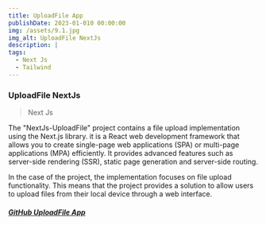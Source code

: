 ```yaml
---
title: UploadFile App
publishDate: 2023-01-010 00:00:00
img: /assets/9.1.jpg
img_alt: UploadFile NextJs
description: |
tags:
  - Next Js
  - Tailwind 
---
```

### UploadFile NextJs
> Next Js

The "NextJs-UploadFile" project contains a file upload implementation using the Next.js library. it is a React web development framework that allows you to create single-page web applications (SPA) or multi-page applications (MPA) efficiently. It provides advanced features such as server-side rendering (SSR), static page generation and server-side routing.

In the case of the project, the implementation focuses on file upload functionality. This means that the project provides a solution to allow users to upload files from their local device through a web interface.



##### <a href="https://github.com/Ivo196/NextJs-UploadFile" target="_blank">GitHub UploadFile App</a>

